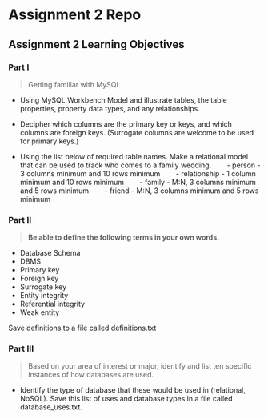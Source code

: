 # Assignment 2 Repo

## Assignment 2 Learning Objectives

### Part I
> Getting familiar with MySQL

- Using MySQL Workbench Model and illustrate tables, the table properties, property data types, and any relationships.
- Decipher which columns are the primary key or keys, and which columns are foreign keys. (Surrogate columns are welcome to be used for primary keys.)

- Using the list below of required table names. Make a relational model that can be used to track who comes to a family wedding.
&nbsp;&nbsp;&nbsp;&nbsp;&nbsp;&nbsp;  - person - 3 columns minimum and 10 rows minimum
&nbsp;&nbsp;&nbsp;&nbsp;&nbsp;&nbsp;  - relationship - 1 column minimum and 10 rows minimum
&nbsp;&nbsp;&nbsp;&nbsp;&nbsp;&nbsp;  - family - M:N, 3 columns minimum and 5 rows minimum
&nbsp;&nbsp;&nbsp;&nbsp;&nbsp;&nbsp;  - friend - M:N, 3 columns minimum and 5 rows minimum


### Part II
> **Be able to define the following terms in your own words.**

- Database Schema
- DBMS
- Primary key
- Foreign key
- Surrogate key
- Entity integrity
- Referential integrity
- Weak entity

Save definitions to a file called definitions.txt

### Part III
> Based on your area of interest or major, identify and list ten specific instances of how databases are used.

- Identify the type of database that these would be used in (relational, NoSQL). Save this list of uses and database types in a file called database_uses.txt.
